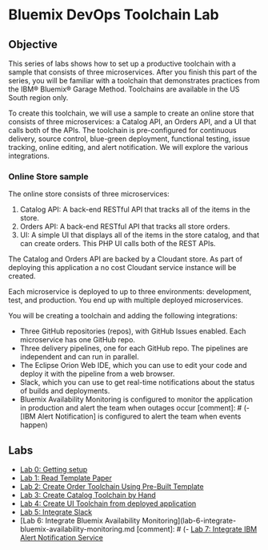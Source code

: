 # Bluemix DevOps Toolchain Lab

## Objective
This series of labs shows how to set up a productive toolchain with a sample that consists of three microservices. After you finish this part of the series, you will be familiar with a toolchain that demonstrates practices from the IBM® Bluemix® Garage Method. Toolchains are available in the US South region only.

To create this toolchain, we will use a sample to create an online store that consists of three microservices: a Catalog API, an Orders API, and a UI that calls both of the APIs. The toolchain is pre-configured for continuous delivery, source control, blue-green deployment, functional testing, issue tracking, online editing, and alert notification.  We will explore the various integrations.

### Online Store sample

The online store consists of three microservices:

1. Catalog API: A back-end RESTful API that tracks all of the items in the store.
2. Orders API: A back-end RESTful API that tracks all store orders.
3. UI: A simple UI that displays all of the items in the store catalog, and that can create orders. This PHP UI calls both of the REST APIs.

The Catalog and Orders API are backed by a Cloudant store. As part of deploying this application a no cost Cloudant service instance will be created.

Each microservice is deployed to up to three environments: development, test, and production. You end up with multiple deployed microservices.

You will be creating a toolchain and adding the following integrations:
- Three GitHub repositories (repos), with GitHub Issues enabled. Each microservice has one GitHub repo.
- Three delivery pipelines, one for each GitHub repo. The pipelines are independent and can run in parallel.
- The Eclipse Orion Web IDE, which you can use to edit your code and deploy it with the pipeline from a web browser.
- Slack, which you can use to get real-time notifications about the status of builds and deployments.
- Bluemix Availability Monitoring is configured to monitor the application in production and alert the team when outages occur
[comment]: # (- [IBM Alert Notification] is configured to alert the team when events happen)



## Labs

- [Lab 0: Getting setup](lab-0-getting-setup.md)
- [Lab 1: Read Template Paper](lab-1-read-template-paper.md)
- [Lab 2: Create Order Toolchain Using Pre-Built Template](lab-2-create-order-toolchain-using-pre-built-template.md)
- [Lab 3: Create Catalog Toolchain by Hand](lab-3-create-catalog-toolchain-by-hand.md)
- [Lab 4: Create UI Toolchain from deployed application](lab-4-create-ui-toolchain-from-deployed-application.md)
- [Lab 5: Integrate Slack](lab-5-integrate-slack.md)
- [Lab 6: Integrate Bluemix Availability Monitoring](lab-6-integrate-bluemix-availability-monitoring.md
[comment]: # (- [Lab 7: Integrate IBM Alert Notification Service](lab-7-integrate-ibm-alert-notification.md)
